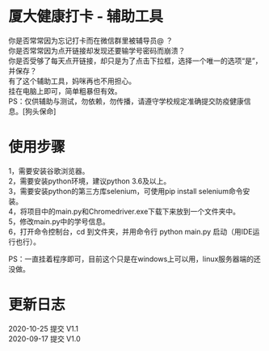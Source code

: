 # 厦大健康打卡 - 辅助工具
你是否常常因为忘记打卡而在微信群里被辅导员@ ？<br/>
你是否常常因为点开链接却发现还要输学号密码而崩溃？<br/>
你是否受够了每天点开链接，却只是为了点击下拉框，选择一个唯一的选项“是”，并保存？<br/>
有了这个辅助工具，妈咪再也不用担心。<br/>
挂在电脑上即可，简单粗暴但有效。<br/>
PS：仅供辅助与测试，勿依赖，勿传播，请遵守学校规定准确提交防疫健康信息。[狗头保命]

# 使用步骤
1，需要安装谷歌浏览器。<br/>
2，需要安装python环境，建议python 3.6及以上。<br/>
3，需要安装python的第三方库selenium，可使用pip install selenium命令安装。<br/>
4，将项目中的main.py和Chromedriver.exe下载下来放到一个文件夹中。<br/>
5，修改main.py中的学号信息。<br/>
6，打开命令控制台，cd 到文件夹，并用命令行 python main.py 启动（用IDE运行也行）。<br/>

PS：一直挂着程序即可，目前这个只是在windows上可以用，linux服务器端的还没做。

# 更新日志
2020-10-25 提交 V1.1<br/>
2020-09-17 提交 V1.0
